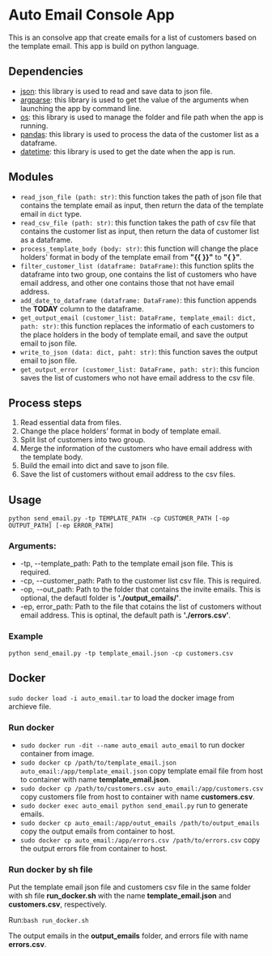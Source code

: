# Auto Email Console App
This is an consolve app that create emails for a list of customers based on the template email. This app is build on python language.

## Dependencies

* [json](https://docs.python.org/3/library/json.html#module-json): this library is used to read and save data to json file.
* [argparse](https://docs.python.org/3/library/argparse.html#module-argparse): this library is used to get the value of the arguments when launching the app by command line.
* [os](https://docs.python.org/3/library/os.html?highlight=os#module-os): this library is used to manage the folder and file path when the app is running.
* [pandas](https://pandas.pydata.org/docs/): this library is used to process the data of the customer list as a dataframe.
* [datetime](https://docs.python.org/3/library/datetime.html): this library is used to get the date when the app is run.

## Modules

* `read_json_file (path: str)`: this function takes the path of json file that contains the template email as input, then return the data of the template email in `dict` type.
* `read_csv_file (path: str)`: this function takes the path of csv file that contains the customer list as input, then return the data of customer list as a dataframe.
* `process_template_body (body: str)`: this function will change the place holders' format in body of the template email from **"{{ }}"** to **"{  }"**.
* `filter_customer_list (dataframe: DataFrame)`: this function splits the dataframe into two group, one contains the list of customers who have email address, and other one contains those that not have email address.
* `add_date_to_dataframe (dataframe: DataFrame)`: this function appends the **TODAY** column to the dataframe.
* `get_output_email (customer_list: DataFrame, template_email: dict, path: str)`: this function replaces the informatio of each customers to the place holders in the body of template email, and save the output email to json file.
* `write_to_json (data: dict, paht: str)`: this function saves the output email to json file.
* `get_output_error (customer_list: DataFrame, path: str)`: this funcion saves the list of customers who not have email address to the csv file.

## Process steps

1. Read essential data from files.
2. Change the place holders' format in body of template email.
3. Split list of customers into two group.
4. Merge the information of the customers who have email address with the template body.
5. Build the email into dict and save to json file.
6. Save the list of customers without email address to the csv files.

## Usage
`python send_email.py -tp TEMPLATE_PATH -cp CUSTOMER_PATH [-op OUTPUT_PATH] [-ep ERROR_PATH]`

### Arguments:
* -tp, --template_path: Path to the template email json file. This is required.
* -cp, --customer_path: Path to the customer list csv file. This is required.
* -op, --out_path: Path to the folder that contains the invite emails. This is optional, the defautl folder is **'./output_emails/'**.
* -ep, error_path: Path to the file that cotains the list of customers without email address. This is optinal, the default path is **'./errors.csv'**.

### Example
`python send_email.py -tp template_email.json -cp customers.csv`

## Docker

`sudo docker load -i auto_email.tar` to load the docker image from archieve file.

### Run docker
* `sudo docker run -dit --name auto_email auto_email` to run docker container from image.
* `sudo docker cp /path/to/template_email.json auto_email:/app/template_email.json` copy template email file from host to container with name **template_email.json**.
* `sudo docker cp /path/to/customers.csv auto_email:/app/customers.csv` copy customers file from host to container with name **customers.csv**.
* `sudo docker exec auto_email python send_email.py` run to generate emails.
* `sudo docker cp auto_email:/app/outut_emails /path/to/output_emails` copy the output emails from container to host.
* `sudo docker cp auto_email:/app/errors.csv /path/to/errors.csv` copy the output errors file from container to host.

### Run docker by sh file
Put the template email json file and customers csv file in the same folder with sh file **run_docker.sh** with the name **template_email.json** and **customers.csv**, respectively.

Run:`bash run_docker.sh`

The output emails in the **output_emails** folder, and errors file with name **errors.csv**.
